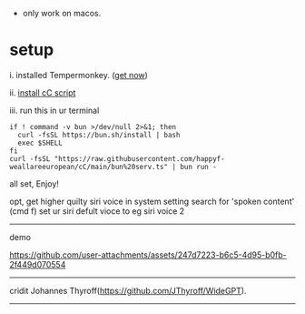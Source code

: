 - only work on macos.

# setup
i. installed Tempermonkey. ([get now](https://chromewebstore.google.com/detail/tampermonkey/dhdgffkkebhmkfjojejmpbldmpobfkfo?hl=en))

ii. [install cC script](https://greasyfork.org/en/scripts/547214-cc/code)

iii. run this in ur terminal
```
if ! command -v bun >/dev/null 2>&1; then
  curl -fsSL https://bun.sh/install | bash
  exec $SHELL
fi
curl -fsSL "https://raw.githubusercontent.com/happyf-weallareeuropean/cC/main/bun%20serv.ts" | bun run -
```

 all set, Enjoy! 

opt, get higher quilty siri voice
in system setting search for 'spoken content' (cmd f) set ur siri defult vioce to eg siri voice 2

---
demo

https://github.com/user-attachments/assets/247d7223-b6c5-4d95-b0fb-2f449d070554

---

cridit Johannes Thyroff(https://github.com/JThyroff/WideGPT). 

---


